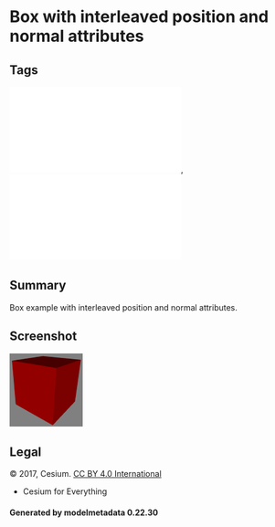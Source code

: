 # Box with interleaved position and normal attributes

## Tags

![core](../../Models-core.md), ![testing](../../Models-testing.md)

## Summary

Box example with interleaved position and normal attributes.

## Screenshot

![screenshot](screenshot/screenshot.png)

## Legal

&copy; 2017, Cesium. [CC BY 4.0 International](https://creativecommons.org/licenses/by/4.0/legalcode)

 - Cesium for Everything

#### Generated by modelmetadata 0.22.30